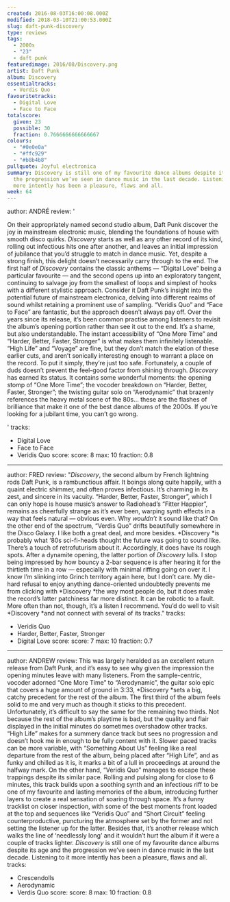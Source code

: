 ```yaml
---
created: 2016-08-03T16:00:08.000Z
modified: 2018-03-10T21:00:53.000Z
slug: daft-punk-discovery
type: reviews
tags:
  - 2000s
  - "23"
  - daft punk
featuredimage: 2016/08/Discovery.png
artist: Daft Punk
album: Discovery
essentialtracks:
  - Verdis Quo
favouritetracks:
  - Digital Love
  - Face to Face
totalscore:
  given: 23
  possible: 30
  fraction: 0.7666666666666667
colours:
  - "#0e0e0a"
  - "#ffc929"
  - "#b8b4b8"
pullquote: Joyful electronica
summary: Discovery is still one of my favourite dance albums despite its age and
  the progression we’ve seen in dance music in the last decade. Listening to it
  more intently has been a pleasure, flaws and all.
week: 64
---
```

author: ANDRÉ
review: '<div class="_d97"><p>On their appropriately named second studio album,
  Daft Punk discover the joy in mainstream electronic music, blending the
  foundations of house with smooth disco quirks. <em>Discovery</em> starts as
  well as any other record of its kind, rolling out infectious hits one after
  another, and leaves an initial impression of jubilance that you’d struggle to
  match in dance music. Yet, despite a strong finish, this delight doesn’t
  necessarily carry through to the end. The first half of <em>Discovery</em>
  contains the classic anthems — “Digital Love” being a particular favourite —
  and&nbsp;the second opens up into an exploratory tangent, continuing to
  salvage joy from the smallest of loops and simplest of hooks with a different
  stylistic approach. Consider it Daft Punk’s insight into the potential future
  of mainstream electronica, delving into different realms of sound whilst
  retaining a&nbsp;prominent use of sampling. “Veridis Quo” and “Face to Face”
  are fantastic, but the approach doesn’t always pay off. Over the years since
  its release, it’s been common practise among listeners to revisit the album’s
  opening portion rather than see it out to the end. It’s a shame, but also
  understandable. The&nbsp;instant accessibility of “One More Time” and “Harder,
  Better, Faster, Stronger” is what&nbsp;makes them infinitely listenable. “High
  Life” and “Voyage” are fine, but they don’t match the elation of these earlier
  cuts, and aren’t sonically interesting enough to warrant a place on the
  record. To put it simply, they’re just too safe. Fortunately, a couple of duds
  doesn’t prevent the feel-good factor from shining through. <em>Discovery</em>
  has earned its status. It contains some wonderful moments: the opening stomp
  of “One More Time”; the vocoder breakdown on “Harder, Better, Faster,
  Stronger”; the twisting guitar solo on “Aerodynamic” that brazenly references
  the heavy metal scene of the 80s… these are the flashes of brilliance that
  make it one of the best dance albums of the 2000s. If you’re looking for a
  jubilant&nbsp;time, you can’t go wrong.</p></div>'
tracks:
  - Digital Love
  - ­Face to Face
  - ­Veridis Quo
score:
  score: 8
  max: 10
  fraction: 0.8
---
author: FRED
review: "*Discovery*, the second album by French lightning rods Daft Punk, is a
  rambunctious affair. It boings along quite happily, with a quaint electric
  shimmer, and often proves infectious. It’s charming in its zest, and sincere
  in its vacuity. “Harder, Better, Faster, Stronger”, which I can only hope is
  house music’s answer to Radiohead’s “Fitter Happier”, remains as cheerfully
  strange as it’s ever been, warping synth effects in a way that feels natural —
  obvious even. Why *wouldn’t* it sound like that? On the other end of the
  spectrum, “Verdis Quo” drifts beautifully somewhere in the Disco Galaxy. I
  like both a great deal, and more besides. *Discovery *is probably what ‘80s
  sci-fi-heads thought the future was going to sound like. There’s a touch of
  retrofuturism about it. Accordingly, it does have its rough spots. After a
  dynamite opening, the latter portion of *Discovery* lulls. I stop being
  impressed by how bouncy a 2-bar sequence is after hearing it for the thirtieth
  time in a row — especially with minimal riffing going on over it. I know I’m
  slinking into Grinch territory again here, but I don’t care. My die-hard
  refusal to enjoy anything dance-oriented undoubtedly prevents me from clicking
  with *Discovery *the way most people do, but it does make the record’s latter
  patchiness far more distinct. It can be robotic to a fault. More often than
  not, though, it’s a listen I recommend. You’d do well to visit *Discovery *and
  not connect with several of its tracks."
tracks:
  - Veridis Quo
  - ­Harder, Better, Faster, Stronger
  - ­Digital Love
score:
  score: 7
  max: 10
  fraction: 0.7
---
author: ANDREW
review: This was largely heralded as an excellent return release from Daft Punk,
  and it’s easy to see why given the impression the opening minutes leave with
  many listeners. From the sample-centric, vocoder adorned “One More Time” to
  “Aerodynamic”, the guitar solo epic that covers a huge amount of ground in
  3:33, *Discovery *sets a big, catchy precedent for the rest of the album. The
  first third of the album feels solid to me and very much as though it sticks
  to this precedent. Unfortunately, it’s difficult to say the same for the
  remaining two thirds. Not because the rest of the album’s playtime is bad, but
  the quality and flair displayed in the initial minutes do sometimes overshadow
  other tracks. “High Life” makes for a summery dance track but sees no
  progression and doesn’t hook me in enough to be fully content with it. Slower
  paced tracks can be more variable, with “Something About Us” feeling like a
  real departure from the rest of the album, being placed after “High Life”, and
  as funky and chilled as it is, it marks a bit of a lull in proceedings at
  around the halfway mark. On the other hand, “Veridis Quo” manages to escape
  these trappings despite its similar pace. Rolling and pulsing along for close
  to 6 minutes, this track builds upon a soothing synth and an infectious riff
  to be one of my favourite and lasting memories of the album, introducing
  further layers to create a real sensation of soaring through space. It’s a
  funny tracklist on closer inspection, with some of the best moments front
  loaded at the top and sequences like “Veridis Quo” and “Short Circuit” feeling
  counterproductive, puncturing the atmosphere set by the former and not setting
  the listener up for the latter. Besides that, it’s another release which walks
  the line of ‘needlessly long’ and it wouldn’t hurt the album if it were a
  couple of tracks lighter. *Discovery* is still one of my favourite dance
  albums despite its age and the progression we’ve seen in dance music in the
  last decade. Listening to it more intently has been a pleasure, flaws and all.
tracks:
  - Crescendolls
  - ­Aerodynamic
  - ­Verdis Quo
score:
  score: 8
  max: 10
  fraction: 0.8
